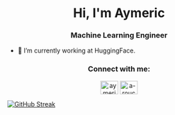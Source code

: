<h1 align="center">Hi, I'm Aymeric</h1>
<h3 align="center">Machine Learning Engineer</h3>

- 🔭 I’m currently working at HuggingFace.

<h3 align="center">Connect with me:</h3>
<p align="center">
<a href="https://twitter.com/aymericroucher" target="blank"><img align="center" src="https://raw.githubusercontent.com/rahuldkjain/github-profile-readme-generator/master/src/images/icons/Social/twitter.svg" alt="aymericroucher" height="30" width="40" /></a>
<a href="https://linkedin.com/in/a-roucher" target="blank"><img align="center" src="https://raw.githubusercontent.com/rahuldkjain/github-profile-readme-generator/master/src/images/icons/Social/linked-in-alt.svg" alt="a-roucher" height="30" width="40" /></a>
</p>


[![GitHub Streak](http://github-readme-streak-stats.herokuapp.com?user=aymeric-roucher&theme=dark&background=000000)](https://git.io/streak-stats)

<!--
**aymeric-roucher/aymeric-roucher** is a ✨ _special_ ✨ repository because its `README.md` (this file) appears on your GitHub profile.

Here are some ideas to get you started:

- 🔭 I’m currently working on ...
- 🌱 I’m currently learning ...
- 👯 I’m looking to collaborate on ...
- 🤔 I’m looking for help with ...
- 💬 Ask me about ...
- 📫 How to reach me: ...
- 😄 Pronouns: ...
- ⚡ Fun fact: ...
-->
